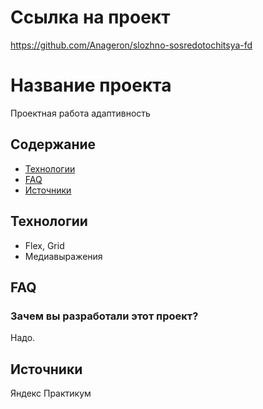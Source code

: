 # Ссылка на проект

https://github.com/Anageron/slozhno-sosredotochitsya-fd

# Название проекта

Проектная работа адаптивность

## Содержание

- [Технологии](#технологии)
- [FAQ](#FAQ)
- [Источники](#Источники)

## Технологии

- Flex, Grid
- Медиавыражения

## FAQ

### Зачем вы разработали этот проект?

Надо.

## Источники

Яндекс Практикум
